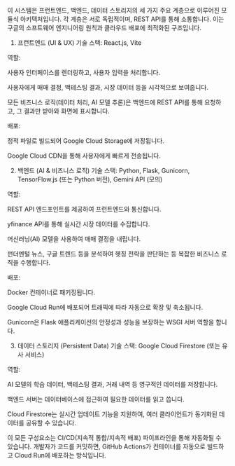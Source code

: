 이 시스템은 프런트엔드, 백엔드, 데이터 스토리지의 세 가지 주요 계층으로 이루어진 모듈식 아키텍처입니다. 각 계층은 서로 독립적이며, REST API를 통해 소통합니다. 이는 구글의 소프트웨어 엔지니어링 원칙과 클라우드 배포에 최적화된 구조입니다.

1. 프런트엔드 (UI & UX)
기술 스택: React.js, Vite

역할:

사용자 인터페이스를 렌더링하고, 사용자 입력을 처리합니다.

사용자에게 매매 결정, 백테스팅 결과, 시장 데이터 등을 시각적으로 보여줍니다.

모든 비즈니스 로직(데이터 처리, AI 모델 추론)은 백엔드에 REST API를 통해 요청하고, 그 결과만 받아와 화면에 표시합니다.

배포:

정적 파일로 빌드되어 Google Cloud Storage에 저장됩니다.

Google Cloud CDN을 통해 사용자에게 빠르게 전송됩니다.

2. 백엔드 (AI & 비즈니스 로직)
기술 스택: Python, Flask, Gunicorn, TensorFlow.js (또는 Python 버전), Gemini API (모의)

역할:

REST API 엔드포인트를 제공하여 프런트엔드와 통신합니다.

yfinance API를 통해 실시간 시장 데이터를 수집합니다.

머신러닝(AI) 모델을 사용하여 매매 결정을 내립니다.

펀더멘털 뉴스, 구글 트렌드 등을 분석하여 헷징 전략을 판단하는 등 복잡한 비즈니스 로직을 수행합니다.

배포:

Docker 컨테이너로 패키징됩니다.

Google Cloud Run에 배포되어 트래픽에 따라 자동으로 확장 및 축소됩니다.

Gunicorn은 Flask 애플리케이션의 안정성과 성능을 보장하는 WSGI 서버 역할을 합니다.

3. 데이터 스토리지 (Persistent Data)
기술 스택: Google Cloud Firestore (또는 유사 서비스)

역할:

AI 모델의 학습 데이터, 백테스팅 결과, 거래 내역 등 영구적인 데이터를 저장합니다.

백엔드 서버는 데이터베이스에 접근하여 필요한 데이터를 읽고 씁니다.

Cloud Firestore는 실시간 업데이트 기능을 지원하여, 여러 클라이언트가 동기화된 데이터를 공유할 수 있습니다.

이 모든 구성요소는 CI/CD(지속적 통합/지속적 배포) 파이프라인을 통해 자동화될 수 있습니다. 개발자가 코드를 커밋하면, GitHub Actions가 컨테이너를 자동으로 빌드하고 Cloud Run에 배포하는 방식입니다.
